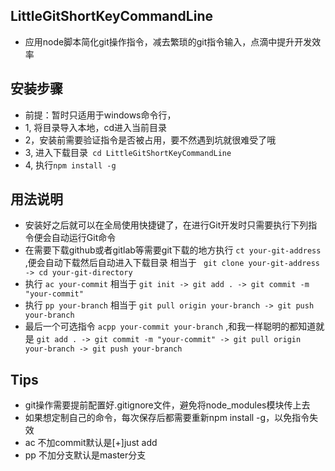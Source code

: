 ## LittleGitShortKeyCommandLine
- 应用node脚本简化git操作指令，减去繁琐的git指令输入，点滴中提升开发效率
 ## 安装步骤
 - 前提：暂时只适用于windows命令行，
 - 1, 将目录导入本地，cd进入当前目录
 - 2，安装前需要验证指令是否被占用，要不然遇到坑就很难受了哦
 - 3, 进入下载目录` cd LittleGitShortKeyCommandLine`
 - 4, 执行`npm install -g`
 ## 用法说明
 - 安装好之后就可以在全局使用快捷键了，在进行Git开发时只需要执行下列指令便会自动运行Git命令
 - 在需要下载github或者gitlab等需要git下载的地方执行 `ct your-git-address` ,便会自动下载然后自动进入下载目录
  相当于 ` git clone your-git-address  -> cd your-git-directory`
 - 执行 `ac your-commit` 相当于 `git init -> git add . -> git commit -m "your-commit"`
 - 执行 `pp your-branch` 相当于 `git pull origin your-branch -> git push your-branch` 
 - 最后一个可选指令 `acpp your-commit your-branch` ,和我一样聪明的都知道就是 `git add . -> git commit -m "your-commit" -> git pull origin your-branch -> git push your-branch`

## Tips
- git操作需要提前配置好.gitignore文件，避免将node_modules模块传上去
- 如果想定制自己的命令，每次保存后都需要重新npm install -g，以免指令失效
- ac 不加commit默认是[+]just add
- pp 不加分支默认是master分支